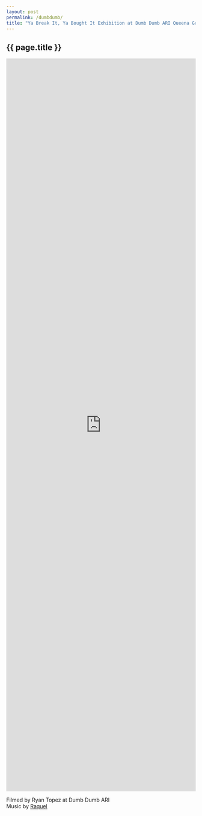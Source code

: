 ```yaml
---
layout: post
permalink: /dumbdumb/
title: "Ya Break It, Ya Bought It Exhibition at Dumb Dumb ARI Queena Grot Pamela Rosel Youtube Video"
---
```

<section class="section fadeup">

  <h2>{{ page.title }}</h2>

  <div class="col-1-1">
    <div class="video-container">
      <iframe width="100%" height="50%" src="https://www.youtube.com/embed/oOzdv86zSCg?autoplay=0&showinfo=0&controls=0" title="Ya Break It, Ya Bought It Lamps Queena Grot Pamela Rosel" frameborder="0" allowfullscreen></iframe>
    </div>
    <p>Filmed by Ryan Topez at Dumb Dumb ARI
    <br>Music by <a href="https://soundcloud.com/rachaelarchibald">Raquel</a>
    </p>
  </div>

</section>
